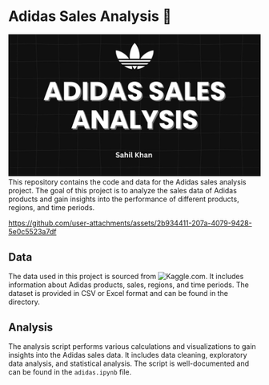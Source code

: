 # Adidas Sales Analysis 👟

![Project Thumbnail](<Adidas power bi dashboard.jpg>)
This repository contains the code and data for the Adidas sales analysis project. The goal of this project is to analyze the sales data of Adidas products and gain insights into the performance of different products, regions, and time periods.

https://github.com/user-attachments/assets/2b934411-207a-4079-9428-5e0c5523a7df


## Data

The data used in this project is sourced from ![Kaggle.com]("https://www.kaggle.com/datasets/ahmedabbas757/dataset"). It includes information about Adidas products, sales, regions, and time periods. The dataset is provided in CSV or Excel format and can be found in the directory.

## Analysis

The analysis script performs various calculations and visualizations to gain insights into the Adidas sales data. It includes data cleaning, exploratory data analysis, and statistical analysis. The script is well-documented and can be found in the `adidas.ipynb` file.

